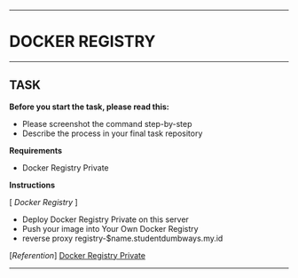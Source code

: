 -----
# **DOCKER REGISTRY**
-----

## TASK

**Before you start the task, please read this:**
- Please screenshot the command step-by-step
- Describe the process in your final task repository

**Requirements**
- Docker Registry Private

**Instructions**

[ *Docker Registry* ]

- Deploy Docker Registry Private on this server
- Push your image into Your Own Docker Registry
- reverse proxy registry-$name.studentdumbways.my.id

[*Referention*]
[Docker Registry Private](https://hub.docker.com/_/registry)

-----
